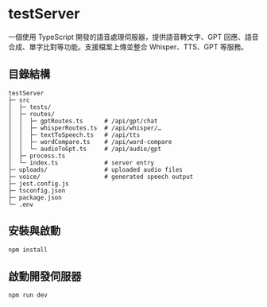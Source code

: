 # testServer

一個使用 TypeScript 開發的語音處理伺服器，提供語音轉文字、GPT 回應、語音合成、單字比對等功能。支援檔案上傳並整合 Whisper、TTS、GPT 等服務。

## 目錄結構
```
testServer
├─ src
│  ├─ tests/
│  ├─ routes/
│  │  ├─ gptRoutes.ts      # /api/gpt/chat
│  │  ├─ whisperRoutes.ts  # /api/whisper/…
│  │  ├─ textToSpeech.ts   # /api/tts
│  │  ├─ wordCompare.ts    # /api/word-compare
│  │  └─ audioToGpt.ts     # /api/audio/gpt
│  ├─ process.ts
│  └─ index.ts             # server entry
├─ uploads/                # uploaded audio files
├─ voice/                  # generated speech output
├─ jest.config.js
├─ tsconfig.json
├─ package.json
└─ .env
```

## 安裝與啟動

```bash
npm install
```

## 啟動開發伺服器
```bash
npm run dev
```
